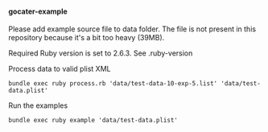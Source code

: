 #### gocater-example

Please add example source file to data folder. The file is not present in this repository
because it's a bit too heavy (39MB).

Required Ruby version is set to 2.6.3. See .ruby-version

Process data to valid plist XML
```
bundle exec ruby process.rb 'data/test-data-10-exp-5.list' 'data/test-data.plist'
```

Run the examples
```
bundle exec ruby example 'data/test-data.plist'
```
